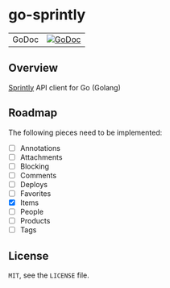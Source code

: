 # go-sprintly #

|||
| ---------- |:----------:|
| GoDoc | [![GoDoc](https://godoc.org/github.com/tchap/go-sprintly/sprintly?status.png)](http://godoc.org/github.com/tchap/go-sprintly/sprintly) |

## Overview ##

[Sprintly](https://sprint.ly) API client for Go (Golang)

## Roadmap ##

The following pieces need to be implemented:

- [ ] Annotations
- [ ] Attachments
- [ ] Blocking
- [ ] Comments
- [ ] Deploys
- [ ] Favorites
- [X] Items
- [ ] People
- [ ] Products
- [ ] Tags

## License ##

`MIT`, see the `LICENSE` file.
